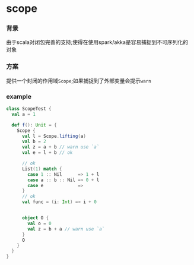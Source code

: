 # scope

### 背景
 由于scala对闭包完善的支持;使得在使用spark/akka是容易捕捉到不可序列化的对象

### 方案
  提供一个封闭的作用域`Scope`;如果捕捉到了外部变量会提示`warn`

### example

```scala
class ScopeTest {
  val a = 1

  def f(): Unit = {
    Scope {
      val l = Scope.lifting(a)
      val b = 2
      val z = a + b // warn use `a`
      val e = l + b // ok

      // ok
      List(1) match {
        case 1 :: Nil      => 1 + l
        case a :: b :: Nil => 0 + l
        case e             =>
      }
      // ok
      val func = (i: Int) => i + 0


      object O {
        val o = 0
        val z = b + a // warn use `a`
      }
      O
    }
  }
}
```
